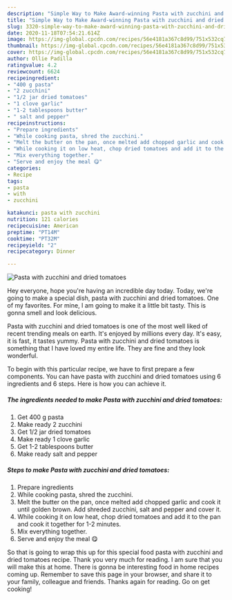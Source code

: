 ```yaml
---
description: "Simple Way to Make Award-winning Pasta with zucchini and dried tomatoes"
title: "Simple Way to Make Award-winning Pasta with zucchini and dried tomatoes"
slug: 3320-simple-way-to-make-award-winning-pasta-with-zucchini-and-dried-tomatoes
date: 2020-11-18T07:54:21.614Z
image: https://img-global.cpcdn.com/recipes/56e4181a367c8d99/751x532cq70/pasta-with-zucchini-and-dried-tomatoes-recipe-main-photo.jpg
thumbnail: https://img-global.cpcdn.com/recipes/56e4181a367c8d99/751x532cq70/pasta-with-zucchini-and-dried-tomatoes-recipe-main-photo.jpg
cover: https://img-global.cpcdn.com/recipes/56e4181a367c8d99/751x532cq70/pasta-with-zucchini-and-dried-tomatoes-recipe-main-photo.jpg
author: Ollie Padilla
ratingvalue: 4.2
reviewcount: 6624
recipeingredient:
- "400 g pasta"
- "2 zucchini"
- "1/2 jar dried tomatoes"
- "1 clove garlic"
- "1-2 tablespoons butter"
- " salt and pepper"
recipeinstructions:
- "Prepare ingredients"
- "While cooking pasta, shred the zucchini."
- "Melt the butter on the pan, once melted add chopped garlic and cook it until golden brown. Add shreded zucchini, salt and pepper and cover it."
- "While cooking it on low heat, chop dried tomatoes and add it to the pan and cook it together for 1-2 minutes."
- "Mix everything together."
- "Serve and enjoy the meal 😋"
categories:
- Recipe
tags:
- pasta
- with
- zucchini

katakunci: pasta with zucchini 
nutrition: 121 calories
recipecuisine: American
preptime: "PT14M"
cooktime: "PT32M"
recipeyield: "2"
recipecategory: Dinner

---
```



![Pasta with zucchini and dried tomatoes](https://img-global.cpcdn.com/recipes/56e4181a367c8d99/751x532cq70/pasta-with-zucchini-and-dried-tomatoes-recipe-main-photo.jpg)

Hey everyone, hope you're having an incredible day today. Today, we're going to make a special dish, pasta with zucchini and dried tomatoes. One of my favorites. For mine, I am going to make it a little bit tasty. This is gonna smell and look delicious.



Pasta with zucchini and dried tomatoes is one of the most well liked of recent trending meals on earth. It's enjoyed by millions every day. It's easy, it is fast, it tastes yummy. Pasta with zucchini and dried tomatoes is something that I have loved my entire life. They are fine and they look wonderful.


To begin with this particular recipe, we have to first prepare a few components. You can have pasta with zucchini and dried tomatoes using 6 ingredients and 6 steps. Here is how you can achieve it.

<!--inarticleads1-->

##### The ingredients needed to make Pasta with zucchini and dried tomatoes:

1. Get 400 g pasta
1. Make ready 2 zucchini
1. Get 1/2 jar dried tomatoes
1. Make ready 1 clove garlic
1. Get 1-2 tablespoons butter
1. Make ready  salt and pepper




<!--inarticleads2-->

##### Steps to make Pasta with zucchini and dried tomatoes:

1. Prepare ingredients
1. While cooking pasta, shred the zucchini.
1. Melt the butter on the pan, once melted add chopped garlic and cook it until golden brown. Add shreded zucchini, salt and pepper and cover it.
1. While cooking it on low heat, chop dried tomatoes and add it to the pan and cook it together for 1-2 minutes.
1. Mix everything together.
1. Serve and enjoy the meal 😋




So that is going to wrap this up for this special food pasta with zucchini and dried tomatoes recipe. Thank you very much for reading. I am sure that you will make this at home. There is gonna be interesting food in home recipes coming up. Remember to save this page in your browser, and share it to your family, colleague and friends. Thanks again for reading. Go on get cooking!
